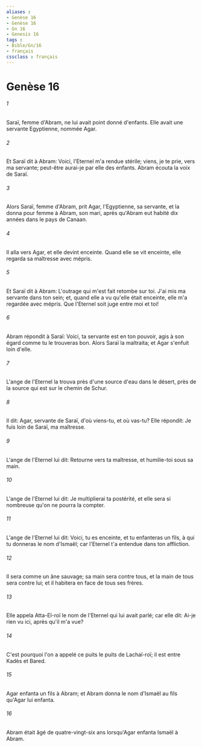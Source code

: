 ```yaml
---
aliases : 
- Genèse 16
- Genèse 16
- Gn 16
- Genesis 16
tags : 
- Bible/Gn/16
- français
cssclass : français
---
```


# Genèse 16

###### 1
Saraï, femme d'Abram, ne lui avait point donné d'enfants. Elle avait une servante Egyptienne, nommée Agar.
###### 2
Et Saraï dit à Abram: Voici, l'Eternel m'a rendue stérile; viens, je te prie, vers ma servante; peut-être aurai-je par elle des enfants. Abram écouta la voix de Saraï.
###### 3
Alors Saraï, femme d'Abram, prit Agar, l'Egyptienne, sa servante, et la donna pour femme à Abram, son mari, après qu'Abram eut habité dix années dans le pays de Canaan.
###### 4
Il alla vers Agar, et elle devint enceinte. Quand elle se vit enceinte, elle regarda sa maîtresse avec mépris.
###### 5
Et Saraï dit à Abram: L'outrage qui m'est fait retombe sur toi. J'ai mis ma servante dans ton sein; et, quand elle a vu qu'elle était enceinte, elle m'a regardée avec mépris. Que l'Eternel soit juge entre moi et toi!
###### 6
Abram répondit à Saraï: Voici, ta servante est en ton pouvoir, agis à son égard comme tu le trouveras bon. Alors Saraï la maltraita; et Agar s'enfuit loin d'elle.
###### 7
L'ange de l'Eternel la trouva près d'une source d'eau dans le désert, près de la source qui est sur le chemin de Schur.
###### 8
Il dit: Agar, servante de Saraï, d'où viens-tu, et où vas-tu? Elle répondit: Je fuis loin de Saraï, ma maîtresse.
###### 9
L'ange de l'Eternel lui dit: Retourne vers ta maîtresse, et humilie-toi sous sa main.
###### 10
L'ange de l'Eternel lui dit: Je multiplierai ta postérité, et elle sera si nombreuse qu'on ne pourra la compter.
###### 11
L'ange de l'Eternel lui dit: Voici, tu es enceinte, et tu enfanteras un fils, à qui tu donneras le nom d'Ismaël; car l'Eternel t'a entendue dans ton affliction.
###### 12
Il sera comme un âne sauvage; sa main sera contre tous, et la main de tous sera contre lui; et il habitera en face de tous ses frères.
###### 13
Elle appela Atta-El-roï le nom de l'Eternel qui lui avait parlé; car elle dit: Ai-je rien vu ici, après qu'il m'a vue?
###### 14
C'est pourquoi l'on a appelé ce puits le puits de Lachaï-roï; il est entre Kadès et Bared.
###### 15
Agar enfanta un fils à Abram; et Abram donna le nom d'Ismaël au fils qu'Agar lui enfanta.
###### 16
Abram était âgé de quatre-vingt-six ans lorsqu'Agar enfanta Ismaël à Abram.
